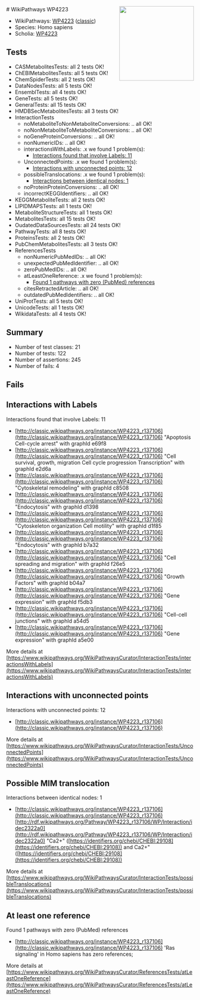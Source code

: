 <img style="float: right; width: 200px" src="https://upload.wikimedia.org/wikipedia/commons/thumb/8/83/Wplogo_with_text_500.png/640px-Wplogo_with_text_500.png" />
# WikiPathways WP4223

* WikiPathways: [WP4223](https://wikipathways.org/pathways/WP4223) ([classic](https://classic.wikipathways.org/instance/WP4223))
* Species: Homo sapiens
* Scholia: [WP4223](https://scholia.toolforge.org/wikipathways/WP4223)
## Tests
* CASMetabolitesTests: all 2 tests OK!
* ChEBIMetabolitesTests: all 5 tests OK!
* ChemSpiderTests: all 2 tests OK!
* DataNodesTests: all 5 tests OK!
* EnsemblTests: all 4 tests OK!
* GeneTests: all 5 tests OK!
* GeneralTests: all 15 tests OK!
* HMDBSecMetabolitesTests: all 3 tests OK!
* InteractionTests
    * noMetaboliteToNonMetaboliteConversions: .. all OK!
    * noNonMetaboliteToMetaboliteConversions: .. all OK!
    * noGeneProteinConversions: .. all OK!
    * nonNumericIDs: .. all OK!
    * interactionsWithLabels: .x we found 1 problem(s):
        * [Interactions found that involve Labels: 11](#fe97a8b9)
    * UnconnectedPoints: .x we found 1 problem(s):
        * [Interactions with unconnected points: 12](#7f1d4079)
    * possibleTranslocations: .x we found 1 problem(s):
        * [Interactions between identical nodes: 1](#1c118206)
    * noProteinProteinConversions: .. all OK!
    * incorrectKEGGIdentifiers: .. all OK!
* KEGGMetaboliteTests: all 2 tests OK!
* LIPIDMAPSTests: all 1 tests OK!
* MetaboliteStructureTests: all 1 tests OK!
* MetabolitesTests: all 15 tests OK!
* OudatedDataSourcesTests: all 24 tests OK!
* PathwayTests: all 8 tests OK!
* ProteinsTests: all 2 tests OK!
* PubChemMetabolitesTests: all 3 tests OK!
* ReferencesTests
    * nonNumericPubMedIDs: .. all OK!
    * unexpectedPubMedIdentifier: .. all OK!
    * zeroPubMedIDs: .. all OK!
    * atLeastOneReference: .x we found 1 problem(s):
        * [Found 1 pathways with zero (PubMed) references](#d0a459f0)
    * citesRetractedArticle: .. all OK!
    * outdatedPubMedIdentifiers: .. all OK!
* UniProtTests: all 5 tests OK!
* UnicodeTests: all 1 tests OK!
* WikidataTests: all 4 tests OK!


## Summary

* Number of test classes: 21
* Number of tests: 122
* Number of assertions: 245
* Number of fails: 4

## Fails

<a name="fe97a8b9" />

## Interactions with Labels

Interactions found that involve Labels: 11

* [http://classic.wikipathways.org/instance/WP4223_r137106](http://classic.wikipathways.org/instance/WP4223_r137106) "Apoptosis
Cell-cycle arrest" with graphId e69f8
* [http://classic.wikipathways.org/instance/WP4223_r137106](http://classic.wikipathways.org/instance/WP4223_r137106) "Cell survival, growth, migration
Cell cycle progression
Transcription" with graphId e2d6a
* [http://classic.wikipathways.org/instance/WP4223_r137106](http://classic.wikipathways.org/instance/WP4223_r137106) "Cytoskeletal remodeling" with graphId c8508
* [http://classic.wikipathways.org/instance/WP4223_r137106](http://classic.wikipathways.org/instance/WP4223_r137106) "Endocytosis" with graphId d1398
* [http://classic.wikipathways.org/instance/WP4223_r137106](http://classic.wikipathways.org/instance/WP4223_r137106) "Cytoskeleton organization
Cell motility" with graphId d1f85
* [http://classic.wikipathways.org/instance/WP4223_r137106](http://classic.wikipathways.org/instance/WP4223_r137106) "Endocytosis" with graphId b7a32
* [http://classic.wikipathways.org/instance/WP4223_r137106](http://classic.wikipathways.org/instance/WP4223_r137106) "Cell spreading
and migration" with graphId f26e5
* [http://classic.wikipathways.org/instance/WP4223_r137106](http://classic.wikipathways.org/instance/WP4223_r137106) "Growth Factors" with graphId b04a7
* [http://classic.wikipathways.org/instance/WP4223_r137106](http://classic.wikipathways.org/instance/WP4223_r137106) "Gene expression" with graphId f5db3
* [http://classic.wikipathways.org/instance/WP4223_r137106](http://classic.wikipathways.org/instance/WP4223_r137106) "Cell-cell junctions" with graphId a54d5
* [http://classic.wikipathways.org/instance/WP4223_r137106](http://classic.wikipathways.org/instance/WP4223_r137106) "Gene expression" with graphId a5e00


More details at [https://www.wikipathways.org/WikiPathwaysCurator/InteractionTests/interactionsWithLabels](https://www.wikipathways.org/WikiPathwaysCurator/InteractionTests/interactionsWithLabels)

<a name="7f1d4079" />

## Interactions with unconnected points

Interactions with unconnected points: 12

* [http://classic.wikipathways.org/instance/WP4223_r137106](http://classic.wikipathways.org/instance/WP4223_r137106)


More details at [https://www.wikipathways.org/WikiPathwaysCurator/InteractionTests/UnconnectedPoints](https://www.wikipathways.org/WikiPathwaysCurator/InteractionTests/UnconnectedPoints)

<a name="1c118206" />

## Possible MIM translocation

Interactions between identical nodes: 1

* [http://classic.wikipathways.org/instance/WP4223_r137106](http://classic.wikipathways.org/instance/WP4223_r137106) [http://rdf.wikipathways.org/Pathway/WP4223_r137106/WP/Interaction/idec2322a0](http://rdf.wikipathways.org/Pathway/WP4223_r137106/WP/Interaction/idec2322a0) "Ca2+" ([https://identifiers.org/chebi/CHEBI:29108](https://identifiers.org/chebi/CHEBI:29108)) and 
Ca2+" ([https://identifiers.org/chebi/CHEBI:29108](https://identifiers.org/chebi/CHEBI:29108))


More details at [https://www.wikipathways.org/WikiPathwaysCurator/InteractionTests/possibleTranslocations](https://www.wikipathways.org/WikiPathwaysCurator/InteractionTests/possibleTranslocations)

<a name="d0a459f0" />

## At least one reference

Found 1 pathways with zero (PubMed) references

* [http://classic.wikipathways.org/instance/WP4223_r137106](http://classic.wikipathways.org/instance/WP4223_r137106) 'Ras signaling' in Homo sapiens has zero references; 


More details at [https://www.wikipathways.org/WikiPathwaysCurator/ReferencesTests/atLeastOneReference](https://www.wikipathways.org/WikiPathwaysCurator/ReferencesTests/atLeastOneReference)

